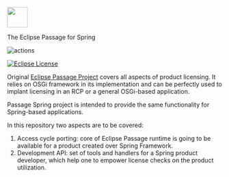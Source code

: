 <img src="https://github.com/eclipse/passage/blob/master/bundles/org.eclipse.passage.ldc/images/topiclabel/menu_item.png" width="48px" height="48px" />

The Eclipse Passage for Spring
     
![actions](https://action-badges.now.sh/JasonEtco/action-badges)

[![Eclipse License](https://img.shields.io/badge/license-EPL--2.0-brightgreen.svg)](https://github.com/eclipse/passage-spring/blob/master/LICENSE)

Original [Eclipse Passage Project](https://github.com/eclipse/passage)
covers all aspects of product licensing. 
It relies on OSGi framework in its implementation 
and can be perfectly used to implant licensing in an RCP 
or a general OSGi-based application. 

Passage Spring project is intended to provide the same functionality 
for Spring-based applications. 

In this repository two aspects are to be covered:
1. Access cycle porting: core of Eclipse Passage runtime is going to be 
   available for a product created over Spring Framework.
2. Development API: set of tools and handlers for a Spring product developer, 
   which help one to empower license checks on the product utilization.      
